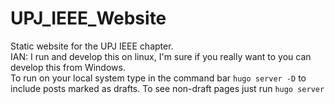 # UPJ_IEEE_Website   
Static website for the UPJ IEEE chapter.   
IAN: I run and develop this on linux, I'm sure if you really want to you can develop this from Windows.   
To run on your local system type in the command bar ```hugo server -D``` to include posts marked as drafts. To see non-draft pages just run ```hugo server```   
